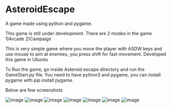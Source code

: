 # AsteroidEscape
A game made using python and pygame.

This game is still under development.
There are 2 modes in the game
1)Arcade
2)Campaign

This is very simple game where you move the player with ASDW keys and use mouse to aim at enemies, you press shift for fast movement.
Developed this game in Ubuntu

To Run the game, go inside Asteroid escape directory and run the GameStart.py file. 
You need to have python3 and pygame, you can install pygame with pip install pygame.

Below are few screenshots

![image](https://user-images.githubusercontent.com/37832523/92974972-f7f40600-f4a4-11ea-91b1-990dfff2f047.png)
![image](https://user-images.githubusercontent.com/37832523/92975253-7f417980-f4a5-11ea-9e49-4c66fe1ab55c.png)
![image](https://user-images.githubusercontent.com/37832523/92974981-fcb8ba00-f4a4-11ea-8f53-d523934d7754.png)
![image](https://user-images.githubusercontent.com/37832523/92974989-02160480-f4a5-11ea-8da8-cac55356b07b.png)
![image](https://user-images.githubusercontent.com/37832523/92974998-06dab880-f4a5-11ea-96ec-d729277b1ffe.png)
![image](https://user-images.githubusercontent.com/37832523/92975009-0a6e3f80-f4a5-11ea-8b01-a89f0c26c5b9.png)
![image](https://user-images.githubusercontent.com/37832523/92975020-0e9a5d00-f4a5-11ea-89df-b931bc016dbc.png)



